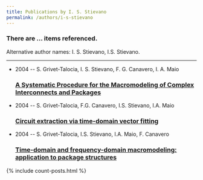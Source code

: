 ```yaml
---
title: Publications by I. S. Stievano
permalink: /authors/i-s-stievano
---
```


<h3 id="number-posts">There are ... items referenced.</h3>
<p id='info-authors'>Alternative author names: I. S. Stievano, I.S. Stievano.</p>
<hr />
<ul class="post-list">
<li><span class='post-meta'>2004 -- S. Grivet-Talocia, I. S. Stievano, F. G. Canavero, I. A. Maio</span><h3><a class='post-link' href="{{ site.baseurl }}/a-systematic-procedure-for-the-macromodeling-of-complex-interconnects-and-packages">A Systematic Procedure for the Macromodeling of Complex Interconnects and Packages</a></h3></li>
<li><span class='post-meta'>2004 -- S. Grivet-Talocia, F.G. Canavero, I.S. Stievano, I.A. Maio</span><h3><a class='post-link' href="{{ site.baseurl }}/circuit-extraction-via-time-domain-vector-fitting">Circuit extraction via time-domain vector fitting</a></h3></li>
<li><span class='post-meta'>2004 -- S. Grivet-Talocia, I.S. Stievano, I.A. Maio, F. Canavero</span><h3><a class='post-link' href="{{ site.baseurl }}/time-domain-and-frequency-domain-macromodeling-application-to-package-structures">Time-domain and frequency-domain macromodeling: application to package structures</a></h3></li>

</ul>
{% include count-posts.html %}
